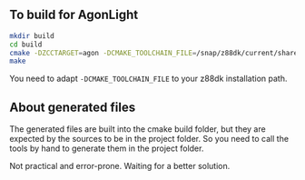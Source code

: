 ## To build for AgonLight

```bash
mkdir build
cd build
cmake -DZCCTARGET=agon -DCMAKE_TOOLCHAIN_FILE=/snap/z88dk/current/share/z88dk/cmake/Toolchain-zcc.cmake ..
make
```

You need to adapt `-DCMAKE_TOOLCHAIN_FILE` to your z88dk installation path.

## About generated files

The generated files are built into the cmake build folder, but they are expected by
the sources to be in the project folder. So you need to call the tools by hand
to generate them in the project folder.

Not practical and error-prone. Waiting for a better solution.
